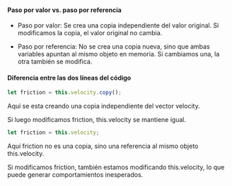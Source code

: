 #### Paso por valor vs. paso por referencia

- Paso por valor: Se crea una copia independiente del valor original. Si modificamos la copia, el valor original no cambia.
  
- Paso por referencia: No se crea una copia nueva, sino que ambas variables apuntan al mismo objeto en memoria. Si cambiamos una, la otra también se modifica.

#### Diferencia entre las dos líneas del código

``` js
let friction = this.velocity.copy();
```
Aquí se esta creando una copia independiente del vector velocity.

Si luego modificamos friction, this.velocity se mantiene igual.

``` js
let friction = this.velocity;
```
Aquí friction no es una copia, sino una referencia al mismo objeto this.velocity.

Si modificamos friction, también estamos modificando this.velocity, lo que puede generar comportamientos inesperados.
